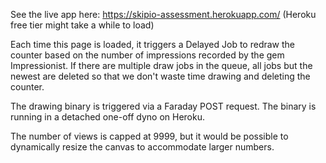See the live app here: https://skipio-assessment.herokuapp.com/ (Heroku free tier might take a while to load)

Each time this page is loaded, it triggers a Delayed Job to redraw the counter based on the number of impressions recorded by the gem Impressionist. If there are multiple draw jobs in the queue, all jobs but the newest are deleted so that we don't waste time drawing and deleting the counter.

The drawing binary is triggered via a Faraday POST request. The binary is running in a detached one-off dyno on Heroku.

The number of views is capped at 9999, but it would be possible to dynamically resize the canvas to accommodate larger numbers.
